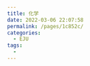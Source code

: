 ```yaml
---
title: 化学
date: 2022-03-06 22:07:58
permalink: /pages/1c852c/
categories:
  - EJU
tags:
  - 
---
```

